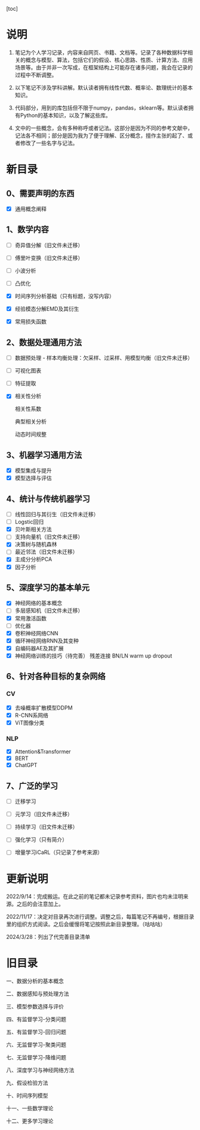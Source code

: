 [toc]

# 说明

1. 笔记为个人学习记录，内容来自网页、书籍、文档等。记录了各种数据科学相关的概念与模型、算法，包括它们的假设、核心思路、性质、计算方法、应用场景等。由于并非一次写成，在框架结构上可能存在诸多问题，我会在记录的过程中不断调整。

1. 以下笔记不涉及学科讲解。默认读者拥有线性代数、概率论、数理统计的基本知识。

1. 代码部分，用到的库包括但不限于numpy，pandas，sklearn等。默认读者拥有Python的基本知识，以及了解这些库。

1. 文中的一些概念，会有多种称呼或者记法。这部分是因为不同的参考文献中，记法各不相同；部分是因为我为了便于理解、区分概念，擅作主张的起了、或者修改了一些名字与记法。




# 新目录

## 0、需要声明的东西

- [x] 通用概念阐释

## 1、数学内容

- [ ] 奇异值分解（旧文件未迁移）
- [ ] 傅里叶变换（旧文件未迁移）
- [ ] 小波分析
- [ ] 凸优化
- [x] 时间序列分析基础（只有标题，没写内容）
- [x] 经验模态分解EMD及其衍生
- [x] 常用损失函数


## 2、数据处理通用方法

- [ ] 数据预处理 - 样本均衡处理：欠采样、过采样、用模型均衡（旧文件未迁移）
- [ ] 可视化图表
- [ ] 特征提取
- [x] 相关性分析

  相关性系数

  典型相关分析

  动态时间规整

## 3、机器学习通用方法

- [x] 模型集成与提升
- [x] 模型选择与评估

## 4、统计与传统机器学习

- [ ] 线性回归与其衍生（旧文件未迁移）
- [ ] Logstic回归
- [x] 贝叶斯相关方法
- [ ] 支持向量机（旧文件未迁移）
- [x] 决策树与随机森林
- [ ] 最近邻法（旧文件未迁移）
- [x] 主成分分析PCA
- [x] 因子分析

## 5、深度学习的基本单元

- [x] 神经网络的基本概念
- [ ] 多层感知机（旧文件未迁移）
- [x] 常用激活函数
- [ ] 优化器
- [x] 卷积神经网络CNN
- [x] 循环神经网络RNN及其变种
- [x] 自编码器AE及其扩展
- [x] 神经网络训练的技巧（待完善）
	残差连接
	BN/LN
	warm up
	dropout

## 6、针对各种目标的复杂网络

### CV

- [x] 去噪概率扩散模型DDPM
- [x] R-CNN系网络
- [x] ViT图像分类

### NLP

- [x] Attention&Transformer
- [x] BERT
- [x] ChatGPT

## 7、广泛的学习

- [ ] 迁移学习
- [ ] 元学习（旧文件未迁移）
- [ ] 持续学习（旧文件未迁移）
- [ ] 强化学习（只有简介）
- [ ] 增量学习iCaRL（只记录了参考来源）



# 更新说明

2022/9/14：完成搬运。在此之前的笔记都未记录参考资料，图片也均未注明来源。之后的会注意加上。

2022/11/17：决定对目录再次进行调整。调整之后，每篇笔记不再编号，根据目录里的组织方式阅读。之后会缓慢将笔记按照此新目录整理。（咕咕咕）

2024/3/28：列出了代完善目录清单



# 旧目录

一、数据分析的基本概念

二、数据感知与预处理方法

三、模型参数选择与评价

四、有监督学习-分类问题

五、有监督学习-回归问题

六、无监督学习-聚类问题

七、无监督学习-降维问题

八、深度学习与神经网络方法

九、假设检验方法

十、时间序列模型

十一、一些数学理论

十二、更多学习理论